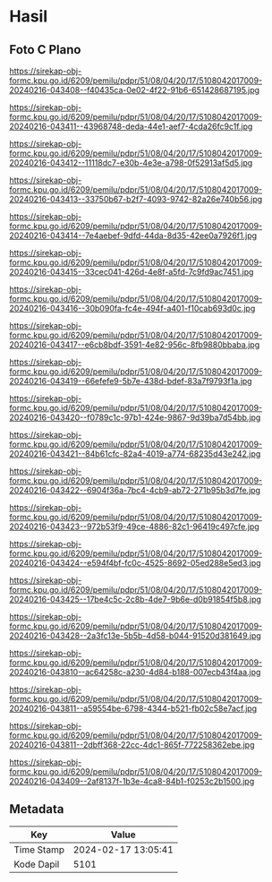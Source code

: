 # Hasil

## Foto C Plano

https://sirekap-obj-formc.kpu.go.id/6209/pemilu/pdpr/51/08/04/20/17/5108042017009-20240216-043408--f40435ca-0e02-4f22-91b6-651428687195.jpg

https://sirekap-obj-formc.kpu.go.id/6209/pemilu/pdpr/51/08/04/20/17/5108042017009-20240216-043411--43968748-deda-44e1-aef7-4cda26fc9c1f.jpg

https://sirekap-obj-formc.kpu.go.id/6209/pemilu/pdpr/51/08/04/20/17/5108042017009-20240216-043412--11118dc7-e30b-4e3e-a798-0f52913af5d5.jpg

https://sirekap-obj-formc.kpu.go.id/6209/pemilu/pdpr/51/08/04/20/17/5108042017009-20240216-043413--33750b67-b2f7-4093-9742-82a26e740b56.jpg

https://sirekap-obj-formc.kpu.go.id/6209/pemilu/pdpr/51/08/04/20/17/5108042017009-20240216-043414--7e4aebef-9dfd-44da-8d35-42ee0a7926f1.jpg

https://sirekap-obj-formc.kpu.go.id/6209/pemilu/pdpr/51/08/04/20/17/5108042017009-20240216-043415--33cec041-426d-4e8f-a5fd-7c9fd9ac7451.jpg

https://sirekap-obj-formc.kpu.go.id/6209/pemilu/pdpr/51/08/04/20/17/5108042017009-20240216-043416--30b090fa-fc4e-494f-a401-f10cab693d0c.jpg

https://sirekap-obj-formc.kpu.go.id/6209/pemilu/pdpr/51/08/04/20/17/5108042017009-20240216-043417--e6cb8bdf-3591-4e82-956c-8fb9880bbaba.jpg

https://sirekap-obj-formc.kpu.go.id/6209/pemilu/pdpr/51/08/04/20/17/5108042017009-20240216-043419--66efefe9-5b7e-438d-bdef-83a7f9793f1a.jpg

https://sirekap-obj-formc.kpu.go.id/6209/pemilu/pdpr/51/08/04/20/17/5108042017009-20240216-043420--f0789c1c-97b1-424e-9867-9d39ba7d54bb.jpg

https://sirekap-obj-formc.kpu.go.id/6209/pemilu/pdpr/51/08/04/20/17/5108042017009-20240216-043421--84b61cfc-82a4-4019-a774-68235d43e242.jpg

https://sirekap-obj-formc.kpu.go.id/6209/pemilu/pdpr/51/08/04/20/17/5108042017009-20240216-043422--6904f36a-7bc4-4cb9-ab72-271b95b3d7fe.jpg

https://sirekap-obj-formc.kpu.go.id/6209/pemilu/pdpr/51/08/04/20/17/5108042017009-20240216-043423--972b53f9-49ce-4886-82c1-96419c497cfe.jpg

https://sirekap-obj-formc.kpu.go.id/6209/pemilu/pdpr/51/08/04/20/17/5108042017009-20240216-043424--e594f4bf-fc0c-4525-8692-05ed288e5ed3.jpg

https://sirekap-obj-formc.kpu.go.id/6209/pemilu/pdpr/51/08/04/20/17/5108042017009-20240216-043425--17be4c5c-2c8b-4de7-9b6e-d0b91854f5b8.jpg

https://sirekap-obj-formc.kpu.go.id/6209/pemilu/pdpr/51/08/04/20/17/5108042017009-20240216-043428--2a3fc13e-5b5b-4d58-b044-91520d381649.jpg

https://sirekap-obj-formc.kpu.go.id/6209/pemilu/pdpr/51/08/04/20/17/5108042017009-20240216-043810--ac64258c-a230-4d84-b188-007ecb43f4aa.jpg

https://sirekap-obj-formc.kpu.go.id/6209/pemilu/pdpr/51/08/04/20/17/5108042017009-20240216-043811--a59554be-6798-4344-b521-fb02c58e7acf.jpg

https://sirekap-obj-formc.kpu.go.id/6209/pemilu/pdpr/51/08/04/20/17/5108042017009-20240216-043811--2dbff368-22cc-4dc1-865f-772258362ebe.jpg

https://sirekap-obj-formc.kpu.go.id/6209/pemilu/pdpr/51/08/04/20/17/5108042017009-20240216-043409--2af8137f-1b3e-4ca8-84b1-f0253c2b1500.jpg


## Metadata

| Key        | Value               |
| ---------- | ------------------- |
| Time Stamp | 2024-02-17 13:05:41 |
| Kode Dapil | 5101                |



